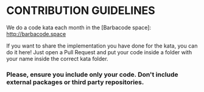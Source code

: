 # CONTRIBUTION GUIDELINES

We do a code kata each month in the [Barbacode space]: http://barbacode.space

If you want to share the implementation you have done for the kata, you can do it here! Just open a Pull Request and put your code inside a folder with your name inside the correct kata folder.

### Please, ensure you include only your code. Don't include external packages or third party repositories.
